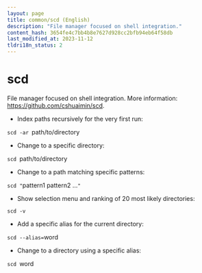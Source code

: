 ```yaml
---
layout: page
title: common/scd (English)
description: "File manager focused on shell integration."
content_hash: 3654fe4c7bb4b8e7627d928cc2bfb94eb64f58db
last_modified_at: 2023-11-12
tldri18n_status: 2
---
```

# scd

File manager focused on shell integration.
More information: <https://github.com/cshuaimin/scd>.

- Index paths recursively for the very first run:

`scd -ar `<span class="tldr-var badge badge-pill bg-dark-lm bg-white-dm text-white-lm text-dark-dm font-weight-bold">path/to/directory</span>

- Change to a specific directory:

`scd `<span class="tldr-var badge badge-pill bg-dark-lm bg-white-dm text-white-lm text-dark-dm font-weight-bold">path/to/directory</span>

- Change to a path matching specific patterns:

`scd "`<span class="tldr-var badge badge-pill bg-dark-lm bg-white-dm text-white-lm text-dark-dm font-weight-bold">pattern1 pattern2 ...</span>`"`

- Show selection menu and ranking of 20 most likely directories:

`scd -v`

- Add a specific alias for the current directory:

`scd --alias=`<span class="tldr-var badge badge-pill bg-dark-lm bg-white-dm text-white-lm text-dark-dm font-weight-bold">word</span>

- Change to a directory using a specific alias:

`scd `<span class="tldr-var badge badge-pill bg-dark-lm bg-white-dm text-white-lm text-dark-dm font-weight-bold">word</span>
